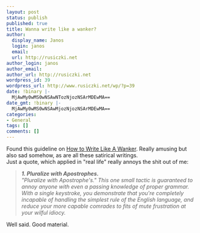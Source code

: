 ```yaml
---
layout: post
status: publish
published: true
title: Wanna write like a wanker?
author:
  display_name: Janos
  login: janos
  email: 
  url: http://rusiczki.net
author_login: janos
author_email: 
author_url: http://rusiczki.net
wordpress_id: 39
wordpress_url: http://www.rusiczki.net/wp/?p=39
date: !binary |-
  MjAwMy0wMS0wNSAwNTozNjozNSArMDEwMA==
date_gmt: !binary |-
  MjAwMy0wMS0wNSAwMjozNjozNSArMDEwMA==
categories:
- General
tags: []
comments: []
---
```

<p>Found this guideline on <a href="http://www.infernus.net/rants/write_like_a_wanker.html" title="Hilarious!">How to Write Like A Wanker</a>. Really amusing but also sad somehow, as are all these satirical writings.<br />
Just a quote, which applied in "real life" really annoys the shit out of me:</p>
<blockquote><p><i><b>1. Pluralize with Apostrophes.</b><br />
"Pluralize with Apostrophe's." This one small tactic is guaranteed to annoy anyone with even a passing knowledge of proper grammar. With a single keystroke, you demonstrate that you're completely incapable of handling the simplest rule of the English language, and reduce your more capable comrades to fits of mute frustration at your wilful idiocy.</i></p></blockquote>
<p>Well said. Good material.</p>
